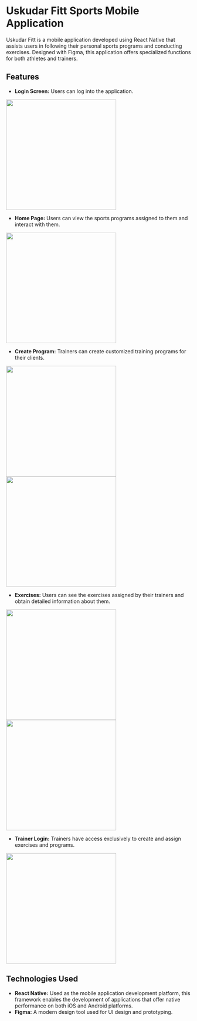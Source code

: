 # Uskudar Fitt Sports Mobile Application

Uskudar Fitt is a mobile application developed using React Native that assists users in following their personal sports programs and conducting exercises. Designed with Figma, this application offers specialized functions for both athletes and trainers.

## Features
- **Login Screen:** Users can log into the application.
  
<img src="https://github.com/beyzaokutucu/Fitness/blob/main/login.jpeg" width="300"/>

- **Home Page:** Users can view the sports programs assigned to them and interact with them.
  
 <img src="https://github.com/beyzaokutucu/Fitness/blob/main/home.jpeg" width="300"/>

- **Create Program:** Trainers can create customized training programs for their clients.
  
<img src="https://github.com/beyzaokutucu/Fitness/blob/main/program.jpeg" width="300"/>
<img src="https://github.com/beyzaokutucu/Fitness/blob/main/programs.jpeg" width="300"/>

- **Exercises:** Users can see the exercises assigned by their trainers and obtain detailed information about them.
  
<img src="https://github.com/beyzaokutucu/Fitness/blob/main/exercises.jpeg" width="300"/>
<img src="https://github.com/beyzaokutucu/Fitness/blob/main/createexercises.jpeg" width="300"/>

- **Trainer Login:** Trainers have access exclusively to create and assign exercises and programs.
  
<img src="https://github.com/beyzaokutucu/Fitness/blob/main/assignprogram.jpeg" width="300"/>


## Technologies Used

- **React Native:** Used as the mobile application development platform, this framework enables the development of applications that offer native performance on both iOS and Android platforms.
- **Figma:** A modern design tool used for UI design and prototyping.
